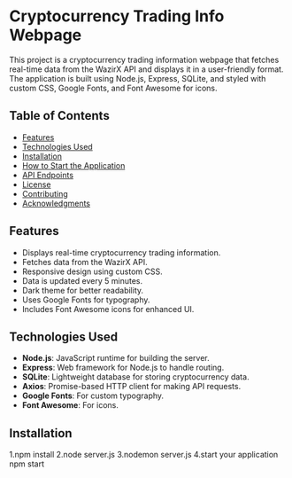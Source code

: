 # Cryptocurrency Trading Info Webpage

This project is a cryptocurrency trading information webpage that fetches real-time data from the WazirX API and displays it in a user-friendly format. The application is built using Node.js, Express, SQLite, and styled with custom CSS, Google Fonts, and Font Awesome for icons.

## Table of Contents

- [Features](#features)
- [Technologies Used](#technologies-used)
- [Installation](#installation)
- [How to Start the Application](#how-to-start-the-application)
- [API Endpoints](#api-endpoints)
- [License](#license)
- [Contributing](#contributing)
- [Acknowledgments](#acknowledgments)

## Features

- Displays real-time cryptocurrency trading information.
- Fetches data from the WazirX API.
- Responsive design using custom CSS.
- Data is updated every 5 minutes.
- Dark theme for better readability.
- Uses Google Fonts for typography.
- Includes Font Awesome icons for enhanced UI.

## Technologies Used

- **Node.js**: JavaScript runtime for building the server.
- **Express**: Web framework for Node.js to handle routing.
- **SQLite**: Lightweight database for storing cryptocurrency data.
- **Axios**: Promise-based HTTP client for making API requests.
- **Google Fonts**: For custom typography.
- **Font Awesome**: For icons.

## Installation
1.npm install
2.node server.js
3.nodemon server.js
4.start your application npm start 

